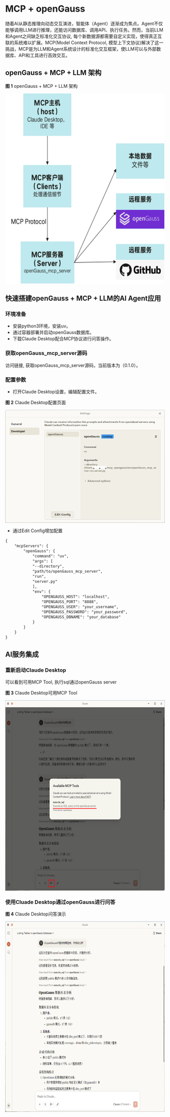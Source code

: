 # MCP + openGauss
随着AI从静态推理向动态交互演进，智能体（Agent）逐渐成为焦点。Agent不仅能够调用LLM进行推理，还能访问数据库、调用API、执行任务。然而，当前LLM和Agent之间缺乏标准化交互协议, 每个新数据源都需要自定义实现，使得真正互联的系统难以扩展。MCP(Model Context Protocol, 模型上下文协议)解决了这一挑战，MCP是为LLM和Agent系统设计的标准化交互框架，使LLM可以与外部数据库、API和工具进行高效交互。

## openGauss + MCP + LLM 架构

**图 1**  openGauss + MCP + LLM 架构
<div style="display:flex;justfy-content:center;">  
    <img src="MCP.png" height=600px style="width: 750;height: 600;">
</div>

## 快速搭建openGauss + MCP + LLM的AI Agent应用
### 环境准备
- 安装python3环境，安装uv。
- 通过容器部署并启动openGauss数据库。
- 下载Claude Desktop配合MCP协议进行问答操作。

### 获取openGauss_mcp_server源码
访问链接, 获取openGauss_mcp_server源码，当前版本为（0.1.0）。

### 配置参数
- 打开Claude Desktop设置，编辑配置文件。

**图 2**  Claude Desktop配置页面
<div style="display:flex;justfy-content:center;">
    <img src="Claude.png" style>
</div>

- 通过Edit Config增加配置

```
{
    "mcpServers": {
        "openGauss": {
            "command": "uv",
            "args": [
            "--directory",
            "path/to/openGauss_mcp_server",
            "run",
            "server.py"
            ],
            "env": {
                "OPENGAUSS_HOST": "localhost",
                "OPENGAUSS_PORT": "8888",
                "OPENGAUSS_USER": "your_username",
                "OPENGAUSS_PASSWORD": "your_password",
                "OPENGAUSS_DBNAME": "your_database"
            }
        }
    }
}
```
## AI服务集成
### 重新启动Claude Desktop
可以看到可用MCP Tool, 执行sql通过openGauss server

**图 3**  Claude Desktop可用MCP Tool
<div style="display:flex;justfy-content:center;">
    <img src="Claude-MCP.png" height=600px style="width: 750;height: 600;">
</div>

### 使用Cluade Desktop通过openGauss进行问答
**图 4**  Claude Desktop问答演示
<div style="display:flex;justfy-content:center;">
    <img src="Claude-show.png" height=600px style="width: 750;height: 600;">
</div>

